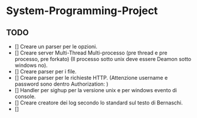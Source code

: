 # System-Programming-Project

## TODO
- [] Creare un parser per le opzioni.
- [] Creare server Multi-Thread Multi-processo (pre thread e pre processo, pre forkato) (Il processo sotto unix deve essere Deamon sotto windows no).
- [] Creare parser per i file.
- [] Creare parser per le richieste HTTP. (Attenzione username e password sono dentro Authorization: )
- [] Handler per sighup per la versione unix e per windows evento di console.
- [] Creare creatore dei log secondo lo standard sul testo di Bernaschi.
- [] 